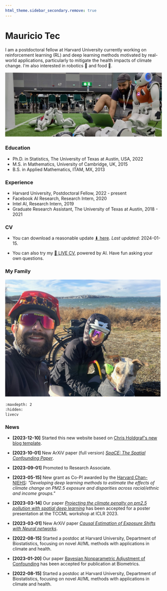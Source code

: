 ```yaml
---
html_theme.sidebar_secondary.remove: true
---
```

# Mauricio Tec

I am a postdoctoral fellow at Harvard University currently working on reinforcement learning (RL) and deep learning methods motivated by real-world applications, particularly to mitigate the health impacts of climate change. I'm also interested in robotics 🤖 and food 🍣.


![robot-detective](_static/robot-detective.jpeg)
<!-- <img src="_static/robot-detective.jpeg" alt="robot-detective" width="700"/> -->

<!-- ::::{grid}
:::{grid-item-card}
:link: about
More about me ℹ️
::: -->
<!-- :::{grid-item-card}
:link: projects
Projects I've worked on 🔧
:::
:::{grid-item-card}
:link: blog
My blog 📝  
::: -->
<!-- :::: -->


### Education

* Ph.D. in Statistics, The University of Texas at Austin, USA, 2022
* M.S. in Mathematics, University of Cambridge, UK, 2015
* B.S. in Applied Mathematics, ITAM, MX, 2013

### Experience
* Harvard University, Postdoctoral Fellow, 2022 - present
* Facebook AI Research, Research Intern, 2020
* Intel AI, Research Intern, 2019
* Graduate Research Assistant, The University of Texas at Austin, 2018 - 2021

### CV

<!-- [Download here](_static/cv.pdf). *Last updated:* 2023-12-15. -->

* You can download a reasonable update <a href="_static/cv.pdf" target="_blank"> ⬇ here</a>. *Last updated:* 2024-01-15.


* You can also try my <a href="cv.md" target="_blank"> 🤖 LIVE CV</a>, powered by AI. Have fun asking your own questions.
  


### My Family

<img src="_static/family.jpeg" alt="family" width="500"/>


```{toctree}
:maxdepth: 2
:hidden:
livecv
```



### News

- **[2023-12-10]** Started this new website based on [Chris Holdgraf's new blog template](https://chrisholdgraf.com/blog/2020/sphinx-blogging/).

- **[2023-10-01]** New ArXiV paper (full version) [*SpaCE: The Spatial Confounding Paper*](https://arxiv.org/pdf/2312.00710.pdf).

- **[2023-09-01]** Promoted to Research Associate.

- **[2023-05-15]** New grant as Co-PI awarded by the [Harvard Chan-NIEHS](https://www.hsph.harvard.edu/niehs/): *"Developing deep learning methods to estimate the effects of climate change on PM2.5 exposure and disparities across racial/ethnic and income groups."*

- **[2023-03-14]** Our paper [*Projecting the climate penalty on pm2.5 pollution with spatial deep learning*](https://www.climatechange.ai/papers/iclr2023/63) has been accepted for a poster presentation at the TCCML workshop at ICLR 2023.
  
- **[2023-03-01]** New ArXiV paper [*Causal Estimation of Exposure Shifts with Neural networks*](https://arxiv.org/pdf/2302.02560.pdf).

- **[2022-08-15]** Started a postdoc at Harvard University, Department of Biostatistics, focusing on novel AI/ML methods with applications in climate and health.

- **[2023-01-20]** Our paper [Bayesian Nonparametric Adjustment of Confounding](https://onlinelibrary.wiley.com/doi/abs/10.1111/biom.13833) has been accepted for publication at Biometrics.
  
- **[2022-08-15]** Started a postdoc at Harvard University, Department of Biostatistics, focusing on novel AI/ML methods with applications in climate and health.
  
